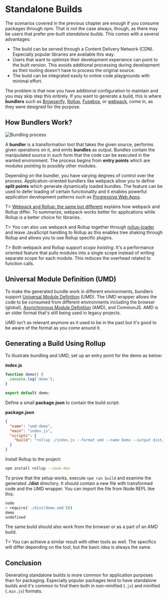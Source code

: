 # Standalone Builds

The scenarios covered in the previous chapter are enough if you consume packages through npm. That is not the case always, though, as there may be users that prefer pre-built *standalone builds*. This comes with a several advantages:

* The build can be served through a Content Delivery Network (CDN). Especially popular libraries are available this way.
* Users that want to optimize their development experience can point to the built version. This avoids additional processing during development as their tooling doesn't have to process the original source.
* The build can be integrated easily to online code playgrounds with minimal effort.

The problem is that now you have additional configuration to maintain and you may skip step this entirely. If you want to generate a build, this is where **bundlers** such as [Browserify](http://browserify.org/), [Rollup](https://rollupjs.org/), [Fusebox](http://fuse-box.org/), or [webpack](https://webpack.js.org/), come in, as they were designed for the purpose.

## How Bundlers Work?

![Bundling process](images/bundler.png)

A **bundler** is a transformation tool that takes the given source, performs given operations on it, and emits **bundles** as output. Bundles contain the manipulated source in such form that the code can be executed in the wanted environment. The process begins from **entry points** which are modules pointing to possibly other modules.

Depending on the bundler, you have varying degrees of control over the process. Application-oriented bundlers like webpack allow you to define **split points** which generate dynamically loaded bundles. The feature can be used to defer loading of certain functionality and it enables powerful application development patterns such as [Progressive Web Apps](https://developers.google.com/web/progressive-web-apps/).

T> [Webpack and Rollup: the same but different](https://medium.com/webpack/webpack-and-rollup-the-same-but-different-a41ad427058c) explains how webpack and Rollup differ. To summarize, webpack works better for applications while Rollup is a better choice for libraries.

T> You can also use webpack and Rollup together through [rollup-loader](https://www.npmjs.com/package/rollup-loader) and leave JavaScript handling to Rollup as this enables tree shaking through Rollup and allows you to use Rollup specific plugins.

T> Both webpack and Rollup support *scope hoisting*. It's a performance oriented feature that pulls modules into a single scope instead of writing separate scope for each module. This reduces the overhead related to function calls.

## Universal Module Definition (UMD)

To make the generated bundle work in different environments, bundlers support [Universal Module Definition](https://github.com/umdjs/umd) (UMD). The UMD wrapper allows the code to be consumed from different environments including the browser (global), [Asynchronous Module Definition](http://requirejs.org/docs/whyamd.html) (AMD), and CommonJS. AMD is an older format that's still being used in legacy projects.

UMD isn't as relevant anymore as it used to be in the past but it's good to be aware of the format as you come around it.

## Generating a Build Using Rollup

To illustrate bundling and UMD, set up an entry point for the demo as below:

**index.js**

```javascript
function demo() {
  console.log('demo');
}

export default demo;
```

Define a small **package.json** to contain the build script:

**package.json**

```json
{
  "name": "umd-demo",
  "main": "index.js",
  "scripts": {
    "build": "rollup ./index.js --format umd --name Demo --output dist/demo.umd.js"
  }
}
```

Install Rollup to the project:

```bash
npm install rollup --save-dev
```

To prove that the setup works, execute `npm run build` and examine the generated **./dist** directory. It should contain a new file with transformed code and the UMD wrapper. You can import the file from Node REPL like this:

```bash
node
> require('./dist/demo.umd')()
demo
undefined
```

The same build should also work from the browser or as a part of an AMD build.

T> You can achieve a similar result with other tools as well. The specifics will differ depending on the tool, but the basic idea is always the same.

## Conclusion

Generating standalone builds is more common for application purposes than for packaging. Especially popular packages tend to have standalone builds and it's common to find them both in non-minified (`.js`) and minified (`.min.js`) formats.
